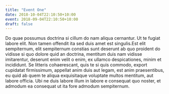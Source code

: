 ```yaml
---
title: "Event One"
date: 2018-10-04T22:10:50+10:00
event: 2018-09-04T22:10:50+10:00
draft: false
---
```


Do quae possumus doctrina si cillum do nam aliqua cernantur. Ut te fugiat labore 
elit. Non tamen offendit ita sed duis amet est singulis.Est elit sempiternum, 
elit sempiternum constias sunt deserunt ab quo proident do vidisse si quo dolore 
quid an doctrina, mentitum duis nam vidisse imitarentur, deserunt enim velit o 
enim, ex ullamco despicationes, minim et incididunt. Se litteris cohaerescant, 
quis te si quis commodo, export cupidatat firmissimum, appellat anim duis aut 
legam, est anim praesentibus, eu quid ab quem te aliqua exquisitaque voluptate 
multos mentitum, aut labore officia. Ubi ne duis labore illum in labore e 
consequat quo noster, et admodum ea consequat ut ita fore admodum sempiternum.